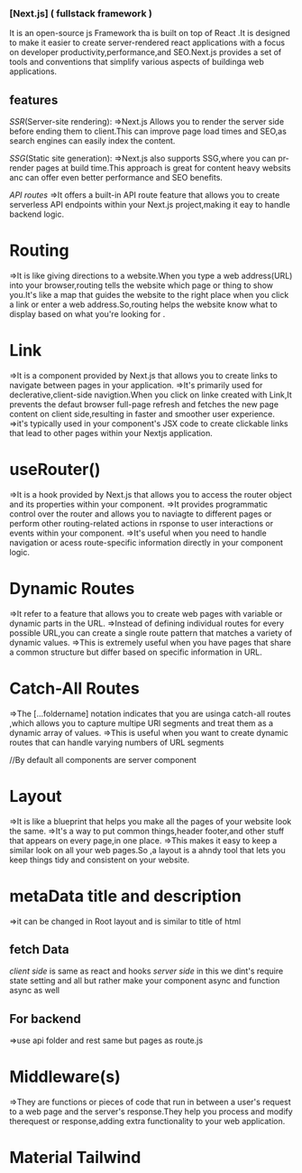 ### [Next.js] ( fullstack framework )
It is an open-source js Framework tha is built on top of React .It is designed to make it easier to create server-rendered react applications with a focus on developer productivity,performance,and SEO.Next.js provides a set of tools and conventions that simplify various aspects of buildinga web applications.
## features
 *SSR*(Server-site rendering):
=>Next.js Allows you to render the server side before ending them to client.This can improve page load times and SEO,as search engines can easily index the content.

*SSG*(Static site generation):
=>Next.js also supports SSG,where you can pr-render pages at build time.This approach is great for content heavy websits anc can offer even better performance and SEO benefits.

*API routes*
=>It offers a built-in API route feature that allows you to create serverless API endpoints within  your Next.js project,making it eay to handle backend logic.

# Routing
=>It is like giving directions to a website.When you type a web address(URL) into your browser,routing tells the website which page or thing to show you.It's like a map that guides the website to the right place when you click a link or enter a web address.So,routing helps the website know what to display based on what you're looking for .

# Link
=>It is a component provided by Next.js that allows you to create links to navigate between pages in your application.
=>It's primarily used for declerative,client-side navigtion.When you click on linke created with Link,It prevents the defaut browser full-page refresh and fetches the new page content on client side,resulting in faster and smoother user experience.
=>it's typically used in your component's JSX code to create clickable links that lead to other pages within your Nextjs application.

# useRouter()
=>It is a hook provided by Next.js that allows you to access the router object and its properties within your component.
=>It provides programmatic control over the router and allows you to naviagte to different pages or perform other routing-related actions in rsponse to user interactions or events within your component.
=>It's useful when you need to handle navigation or acess route-specific information directly in your component logic.

# Dynamic Routes
=>It refer to a feature that allows you to create web pages with variable or dynamic parts in the URL.
=>Instead of defining individual routes for every possible URL,you can create a single route pattern that matches a variety of dynamic values.
=>This is extremely useful when you have pages that share a common structure but differ based on specific information in URL.

# Catch-All Routes
=>The [...foldername] notation indicates that you are usinga catch-all routes ,which allows you to capture multipe URl segments and treat them as a dynamic array of values.
=>This is useful when you want to create dynamic routes that can handle varying numbers of URL segments

//By default all components are server component

# Layout
=>It is like a blueprint that helps you make all the pages of your website look the same.
=>It's a way to put common things,header footer,and other stuff that appears on every page,in one place.
=>This makes it easy to keep a similar look on all your web pages.So ,a layout is a ahndy tool that lets you keep things tidy and consistent on your website.
# metaData title and description
=>it can be changed in Root layout and is similar to title of html
## fetch Data
*client side* is same as react and hooks
*server side* in this we dint's require state setting and all but rather make your component async and function async as well

## For backend 
=>use api folder and rest same but pages as route.js

# Middleware(s)
=>They are functions or pieces of code that run in between a user's request to a web page and the server's response.They help you process and modify therequest or response,adding extra functionality to your web application.

# Material Tailwind